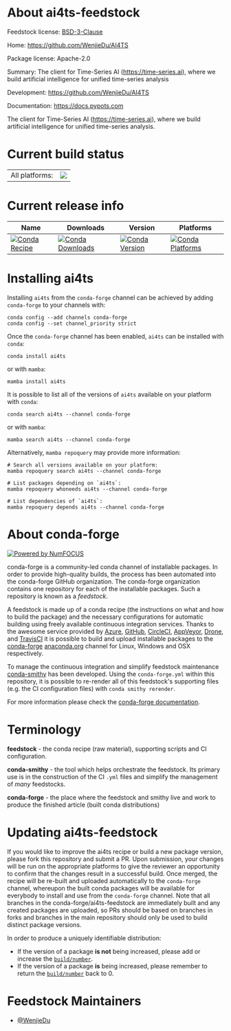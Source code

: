 About ai4ts-feedstock
=====================

Feedstock license: [BSD-3-Clause](https://github.com/conda-forge/ai4ts-feedstock/blob/main/LICENSE.txt)

Home: https://github.com/WenjieDu/AI4TS

Package license: Apache-2.0

Summary: The client for Time-Series AI (https://time-series.ai),
where we build artificial intelligence for unified time-series analysis


Development: https://github.com/WenjieDu/AI4TS

Documentation: https://docs.pypots.com

The client for Time-Series AI (https://time-series.ai),
where we build artificial intelligence for unified time-series analysis.


Current build status
====================


<table><tr><td>All platforms:</td>
    <td>
      <a href="https://dev.azure.com/conda-forge/feedstock-builds/_build/latest?definitionId=23375&branchName=main">
        <img src="https://dev.azure.com/conda-forge/feedstock-builds/_apis/build/status/ai4ts-feedstock?branchName=main">
      </a>
    </td>
  </tr>
</table>

Current release info
====================

| Name | Downloads | Version | Platforms |
| --- | --- | --- | --- |
| [![Conda Recipe](https://img.shields.io/badge/recipe-ai4ts-green.svg)](https://anaconda.org/conda-forge/ai4ts) | [![Conda Downloads](https://img.shields.io/conda/dn/conda-forge/ai4ts.svg)](https://anaconda.org/conda-forge/ai4ts) | [![Conda Version](https://img.shields.io/conda/vn/conda-forge/ai4ts.svg)](https://anaconda.org/conda-forge/ai4ts) | [![Conda Platforms](https://img.shields.io/conda/pn/conda-forge/ai4ts.svg)](https://anaconda.org/conda-forge/ai4ts) |

Installing ai4ts
================

Installing `ai4ts` from the `conda-forge` channel can be achieved by adding `conda-forge` to your channels with:

```
conda config --add channels conda-forge
conda config --set channel_priority strict
```

Once the `conda-forge` channel has been enabled, `ai4ts` can be installed with `conda`:

```
conda install ai4ts
```

or with `mamba`:

```
mamba install ai4ts
```

It is possible to list all of the versions of `ai4ts` available on your platform with `conda`:

```
conda search ai4ts --channel conda-forge
```

or with `mamba`:

```
mamba search ai4ts --channel conda-forge
```

Alternatively, `mamba repoquery` may provide more information:

```
# Search all versions available on your platform:
mamba repoquery search ai4ts --channel conda-forge

# List packages depending on `ai4ts`:
mamba repoquery whoneeds ai4ts --channel conda-forge

# List dependencies of `ai4ts`:
mamba repoquery depends ai4ts --channel conda-forge
```


About conda-forge
=================

[![Powered by
NumFOCUS](https://img.shields.io/badge/powered%20by-NumFOCUS-orange.svg?style=flat&colorA=E1523D&colorB=007D8A)](https://numfocus.org)

conda-forge is a community-led conda channel of installable packages.
In order to provide high-quality builds, the process has been automated into the
conda-forge GitHub organization. The conda-forge organization contains one repository
for each of the installable packages. Such a repository is known as a *feedstock*.

A feedstock is made up of a conda recipe (the instructions on what and how to build
the package) and the necessary configurations for automatic building using freely
available continuous integration services. Thanks to the awesome service provided by
[Azure](https://azure.microsoft.com/en-us/services/devops/), [GitHub](https://github.com/),
[CircleCI](https://circleci.com/), [AppVeyor](https://www.appveyor.com/),
[Drone](https://cloud.drone.io/welcome), and [TravisCI](https://travis-ci.com/)
it is possible to build and upload installable packages to the
[conda-forge](https://anaconda.org/conda-forge) [anaconda.org](https://anaconda.org/)
channel for Linux, Windows and OSX respectively.

To manage the continuous integration and simplify feedstock maintenance
[conda-smithy](https://github.com/conda-forge/conda-smithy) has been developed.
Using the ``conda-forge.yml`` within this repository, it is possible to re-render all of
this feedstock's supporting files (e.g. the CI configuration files) with ``conda smithy rerender``.

For more information please check the [conda-forge documentation](https://conda-forge.org/docs/).

Terminology
===========

**feedstock** - the conda recipe (raw material), supporting scripts and CI configuration.

**conda-smithy** - the tool which helps orchestrate the feedstock.
                   Its primary use is in the construction of the CI ``.yml`` files
                   and simplify the management of *many* feedstocks.

**conda-forge** - the place where the feedstock and smithy live and work to
                  produce the finished article (built conda distributions)


Updating ai4ts-feedstock
========================

If you would like to improve the ai4ts recipe or build a new
package version, please fork this repository and submit a PR. Upon submission,
your changes will be run on the appropriate platforms to give the reviewer an
opportunity to confirm that the changes result in a successful build. Once
merged, the recipe will be re-built and uploaded automatically to the
`conda-forge` channel, whereupon the built conda packages will be available for
everybody to install and use from the `conda-forge` channel.
Note that all branches in the conda-forge/ai4ts-feedstock are
immediately built and any created packages are uploaded, so PRs should be based
on branches in forks and branches in the main repository should only be used to
build distinct package versions.

In order to produce a uniquely identifiable distribution:
 * If the version of a package **is not** being increased, please add or increase
   the [``build/number``](https://docs.conda.io/projects/conda-build/en/latest/resources/define-metadata.html#build-number-and-string).
 * If the version of a package **is** being increased, please remember to return
   the [``build/number``](https://docs.conda.io/projects/conda-build/en/latest/resources/define-metadata.html#build-number-and-string)
   back to 0.

Feedstock Maintainers
=====================

* [@WenjieDu](https://github.com/WenjieDu/)

